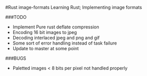 #Rust image-formats
Learning Rust; Implementing image formats

###TODO
+ Implement Pure rust deflate compression
+ Encoding 16 bit images to jpeg
+ Decoding interlaced jpeg and png and gif
+ Some sort of error handling instead of task failure
+ Update to master at some point

###BUGS
+ Paletted images < 8 bits per pixel not handled properly
